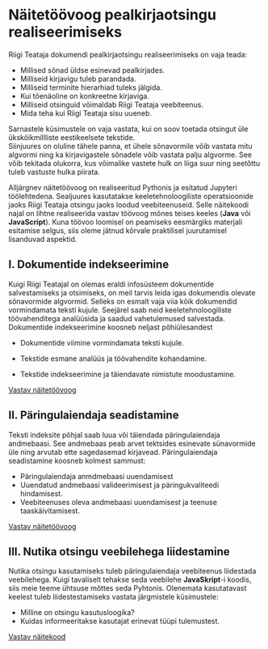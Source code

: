 # Näitetöövoog pealkirjaotsingu realiseerimiseks

Riigi Teataja dokumendi pealkirjaotsingu realiseerimiseks on vaja teada:

* Millised sõnad üldse esinevad pealkirjades.
* Milliseid kirjavigu tuleb parandada.
* Milliseid terminite hierarhiad tuleks jälgida.
* Kui tõenäoline on konkreetne kirjaviga.
* Milliseid otsinguid võimaldab Riigi Teataja veebiteenus.
* Mida teha kui Riigi Teataja sisu uueneb.

Sarnastele küsimustele on vaja vastata, kui on soov toetada otsingut üle 
ükskõikmillliste eestikeelsete tekstide.   
Siinjuures on oluline tähele panna, et ühele sõnavormile võib vastata mitu
algvormi ning ka kirjavigastele sõnadele võib vastata palju algvorme.
See võib tekitada olukorra, kus võimalike vastete hulk on liiga suur ning
seetõttu tuleb vastuste hulka piirata.

Alljärgnev näitetöövoog on realiseeritud Pythonis ja esitatud Jupyteri
töölehtedena. Sealjuures kasutatakse keeletehnoloogiliste operatsioonide jaoks
Riigi Teataja otsingu jaoks loodud veebiteenuseid. Selle näitekoodi najal on
lihtne realiseerida vastav töövoog mõnes teises keeles (**Java** või **JavaScript**).
Kuna töövoo loomisel on peamiseks eesmärgiks materjali esitamise selgus, siis
oleme jätnud kõrvale praktilisel juurutamisel lisanduvad aspektid.  

## I. Dokumentide indekseerimine

Kuigi Riigi Teatajal on olemas eraldi infosüsteem dokumentide salvestamiseks ja
otsimiseks, on meil tarvis leida igas dokumendis olevate sõnavormide algvormid.
Selleks on esmalt vaja viia kõik dokumendid vormindamata teksti kujule.
Seejärel saab neid keeletehnoloogiliste töövahenditega analüüsida ja saadud
vahetulemused salvestada. Dokumentide indekseerimine koosneb neljast põhiülesandest

* Dokumentide viimine vormindamata teksti kujule.

* Tekstide esmane analüüs ja töövahendite kohandamine.

* Tekstide indekseerimine ja täiendavate nimistute moodustamine.

[Vastav näitetöövoog](01_dokumentide_indekseerimine/)


## II. Päringulaiendaja seadistamine

Teksti indeksite põhjal saab luua või täiendada päringulaiendaja andmebaasi.
See andmebaas peab arvet tektsides esinevate sünavormide üle ning arvutab ette sagedasemad kirjavead.
Päringulaiendaja seadistamine koosneb kolmest sammust:

* Päringulaiendaja anmdmebaasi uuendamisest
* Uuendatud andmebaasi valideerimisest ja päringukvaliteedi hindamisest.
* Veebiteenuses oleva andmebaasi uuendamisest ja teenuse taaskäivitamisest.    

[Vastav näitetöövoog](02_paringulaiendaja_seadistamine/)

## III. Nutika otsingu veebilehega liidestamine 

Nutika otsingu kasutamiseks tuleb päringulaiendaja veebiteenus liidestada veebilehega. 
Kuigi tavaliselt tehakse seda veebilehe **JavaSkript**-i  koodis, siis meie teeme ühtsuse mõttes seda Pyhtonis.
Olenemata kasutatavast keelest tuleb liidestestamiseks vastata järgmistele küsimustele:

* Milline on otsingu kasutusloogika?
* Kuidas informeeritakse kasutajat erinevat tüüpi tulemustest.

[Vastav näitekood](03_nutikas_otsing/)